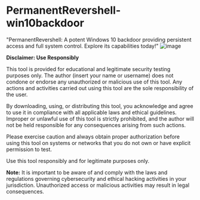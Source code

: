 # PermanentRevershell-win10backdoor
 "PermanentRevershell: A potent Windows 10 backdoor providing persistent access and full system control. Explore its capabilities today!"
![image](https://github.com/alariordas/PermanentRevershell-win10backdoor/assets/80034759/82e62466-3dff-4a75-b90d-51602e27e753)

**Disclaimer: Use Responsibly**

This tool is provided for educational and legitimate security testing purposes only. The author (insert your name or username) does not condone or endorse any unauthorized or malicious use of this tool. Any actions and activities carried out using this tool are the sole responsibility of the user.

By downloading, using, or distributing this tool, you acknowledge and agree to use it in compliance with all applicable laws and ethical guidelines. Improper or unlawful use of this tool is strictly prohibited, and the author will not be held responsible for any consequences arising from such actions.

Please exercise caution and always obtain proper authorization before using this tool on systems or networks that you do not own or have explicit permission to test.

Use this tool responsibly and for legitimate purposes only.

**Note:** It is important to be aware of and comply with the laws and regulations governing cybersecurity and ethical hacking activities in your jurisdiction. Unauthorized access or malicious activities may result in legal consequences.



